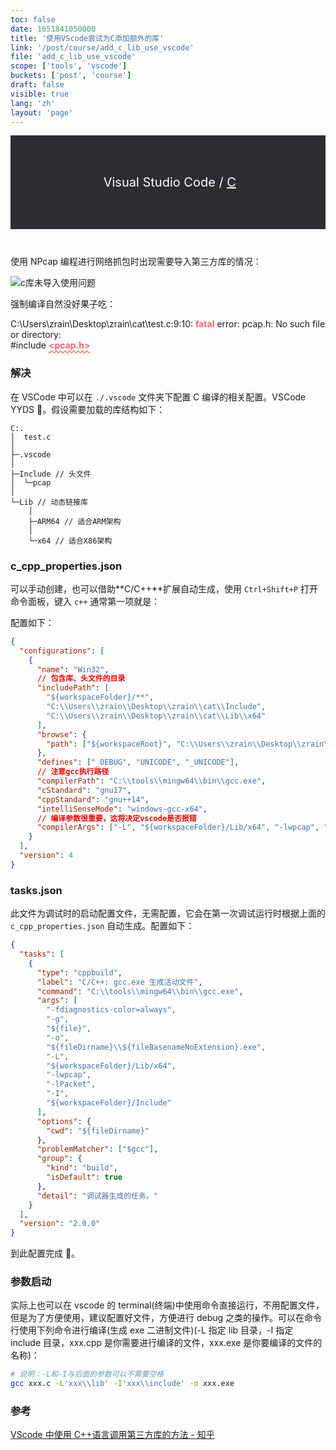 ```yaml
---
toc: false
date: 1651841050000
title: '使用VScode尝试为C添加额外的库'
link: '/post/course/add_c_lib_use_vscode'
file: 'add_c_lib_use_vscode'
scope: ['tools', 'vscode']
buckets: ['post', 'course']
draft: false
visible: true
lang: 'zh'
layout: 'page'
---
```


<div style="height:150px;margin-bottom:10px;background-color:#2c2c32;display:flex;justify-content:center;align-items:center;color:#ffffff;font-size:20px;user-select:none"><Icon icon="vscode-icons:file-type-vscode" width="50" height="50" />&nbsp;Visual Studio Code&nbsp;/&nbsp;<span style="text-decoration:underline">C</span></div>

<br/>

使用 NPcap 编程进行网络抓包时出现需要导入第三方库的情况：

![c库未导入使用问题](https://res.zrain.fun/images/2022/05/c%E5%BA%93%E6%9C%AA%E5%AF%BC%E5%85%A5%E4%BD%BF%E7%94%A8%E9%97%AE%E9%A2%98-6c5841292d3f9f6e17068317c7323569.png)

强制编译自然没好果子吃：

C:\Users\zrain\Desktop\zrain\cat\test.c:9:10: <strong style="color:#ff616e">fatal</strong> error: pcap.h: No such file or directory:
<br>
#include <strong style="color:#ff616e;text-decoration:#ff616e wavy underline;text-underline-offset:2px"><pcap.h\></strong>

### 解决

在 VSCode 中可以在 `./.vscode` 文件夹下配置 C 编译的相关配置。VSCode YYDS 🤣。假设需要加载的库结构如下：

```text
C:.
│  test.c
│
├─.vscode
│
├─Include // 头文件
│  └─pcap
│
└─Lib // 动态链接库
    │
    ├─ARM64 // 适合ARM架构
    │
    └─x64 // 适合X86架构
```

### c\_cpp\_properties.json

可以手动创建，也可以借助**C/C++**扩展自动生成，使用 `Ctrl+Shift+P` 打开命令面板，键入 `c++` 通常第一项就是：

<CenterImg src="https://res.zrain.fun/images/2022/05/vscode%E5%91%BD%E4%BB%A4%E9%9D%A2%E6%9D%BF-cea8cff109471b6f91520d9549747fb5.png" alt="vscode命令面板" zoom="60%" />

配置如下：

```json
{
  "configurations": [
    {
      "name": "Win32",
      // 包含库、头文件的目录
      "includePath": [
        "${workspaceFolder}/**",
        "C:\\Users\\zrain\\Desktop\\zrain\\cat\\Include",
        "C:\\Users\\zrain\\Desktop\\zrain\\cat\\Lib\\x64"
      ],
      "browse": {
        "path": ["${workspaceRoot}", "C:\\Users\\zrain\\Desktop\\zrain\\cat\\Lib"]
      },
      "defines": ["_DEBUG", "UNICODE", "_UNICODE"],
      // 注意gcc执行路径
      "compilerPath": "C:\\tools\\mingw64\\bin\\gcc.exe",
      "cStandard": "gnu17",
      "cppStandard": "gnu++14",
      "intelliSenseMode": "windows-gcc-x64",
      // 编译参数很重要，这将决定vscode是否报错
      "compilerArgs": ["-L", "${workspaceFolder}/Lib/x64", "-lwpcap", "-lPacket", "-I", "${workspaceFolder}/Include"]
    }
  ],
  "version": 4
}
```

### tasks.json

此文件为调试时的启动配置文件，无需配置，它会在第一次调试运行时根据上面的 `c_cpp_properties.json` 自动生成。配置如下：

```json
{
  "tasks": [
    {
      "type": "cppbuild",
      "label": "C/C++: gcc.exe 生成活动文件",
      "command": "C:\\tools\\mingw64\\bin\\gcc.exe",
      "args": [
        "-fdiagnostics-color=always",
        "-g",
        "${file}",
        "-o",
        "${fileDirname}\\${fileBasenameNoExtension}.exe",
        "-L",
        "${workspaceFolder}/Lib/x64",
        "-lwpcap",
        "-lPacket",
        "-I",
        "${workspaceFolder}/Include"
      ],
      "options": {
        "cwd": "${fileDirname}"
      },
      "problemMatcher": ["$gcc"],
      "group": {
        "kind": "build",
        "isDefault": true
      },
      "detail": "调试器生成的任务。"
    }
  ],
  "version": "2.0.0"
}
```

到此配置完成 🙌。

### 参数启动

实际上也可以在 vscode 的 terminal(终端)中使用命令直接运行，不用配置文件，但是为了方便使用，建议配置好文件，方便进行 debug 之类的操作。可以在命令行使用下列命令进行编译(生成 exe 二进制文件)(-L 指定 lib 目录，-I 指定 include 目录，xxx.cpp 是你需要进行编译的文件，xxx.exe 是你要编译的文件的名称)：

```bash
# 说明：-L和-I与后面的参数可以不需要空格
gcc xxx.c -L'xxx\\lib' -I'xxx\\include' -o xxx.exe
```

### 参考

[VScode 中使用 C++语言调用第三方库的方法 - 知乎](https://zhuanlan.zhihu.com/p/414270736)

